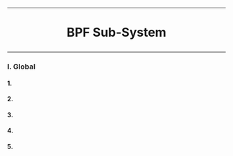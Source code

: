 ------------------------------------------------------------------------------------------------------------------------------------------
# <p align='center'> BPF Sub-System </p>
------------------------------------------------------------------------------------------------------------------------------------------
### I. Global
#### 1.
#### 2.
#### 3.
#### 4.
#### 5.

